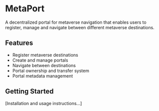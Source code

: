 # MetaPort
A decentralized portal for metaverse navigation that enables users to register, manage and navigate between different metaverse destinations.

## Features
- Register metaverse destinations
- Create and manage portals
- Navigate between destinations
- Portal ownership and transfer system
- Portal metadata management

## Getting Started
[Installation and usage instructions...]
